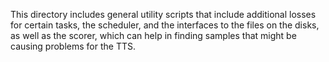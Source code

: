 This directory includes general utility scripts that include additional losses for certain tasks, the scheduler, and the
interfaces to the files on the disks, as well as the scorer, which can help in finding samples that might be causing
problems for the TTS.